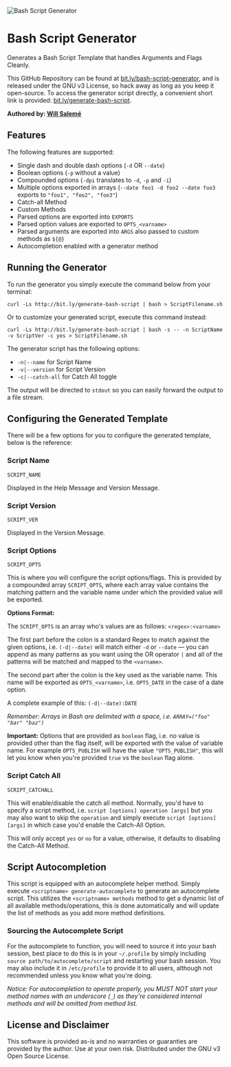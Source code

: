 ![Bash Script Generator](https://cloud.githubusercontent.com/assets/9037816/22258834/0b837816-e231-11e6-971f-f2dd9b940e21.png)
# Bash Script Generator
Generates a Bash Script Template that handles Arguments and Flags Cleanly.

This GitHub Repository can be found at [bit.ly/bash-script-generator](http://bit.ly/bash-script-generator), and is released under the GNU v3 License, so hack away as long as you keep it open-source. To access the generator script directly, a convenient short link is provided: [bit.ly/generate-bash-script](http://bit.ly/generate-bash-script).

**Authored by: [Will Salemé](https://github.com/wsaleme)**

## Features
The following features are supported:

- Single dash and double dash options (`-d` OR `--date`)
- Boolean options (`-p` without a value)
- Compounded options (`-dpi` translates to `-d`, `-p` and `-i`)
- Multiple options exported in arrays (`--date foo1 -d foo2 --date foo3` exports to `"foo1", "foo2", "foo3"`)
- Catch-all Method
- Custom Methods
- Parsed options are exported into `EXPORTS`
- Parsed option values are exported to `OPTS_<varname>`
- Parsed arguments are exported into `ARGS` also passed to custom methods as `${@}`
- Autocompletion enabled with a generator method

## Running the Generator
To run the generator you simply execute the command below from your terminal:

```
curl -Ls http://bit.ly/generate-bash-script | bash > ScriptFilename.sh
```

Or to customize your generated script, execute this command instead:

```
curl -Ls http://bit.ly/generate-bash-script | bash -s -- -n ScriptName -v ScriptVer -c yes > ScriptFilename.sh
```

The generator script has the following options:

- `-n|--name` for Script Name
- `-v|--version` for Script Version
- `-c|--catch-all` for Catch All toggle

The output will be directed to `stdout` so you can easily forward the output to a file stream.

## Configuring the Generated Template
There will be a few options for you to configure the generated template, below is the reference:

### Script Name
`SCRIPT_NAME`

Displayed in the Help Message and Version Message.

### Script Version
`SCRIPT_VER`

Displayed in the Version Message.

### Script Options
`SCRIPT_OPTS`

This is where you will configure the script options/flags. This is provided by a compounded array `SCRIPT_OPTS`, where each array value contains the matching pattern and the variable name under which the provided value will be exported.

**Options Format:**

The `SCRIPT_OPTS` is an array who's values are as follows: `<regex>:<varname>`

The first part before the colon is a standard Regex to match against the given options, i.e. `(-d|--date)` will match either `-d` or `--date` — you can append as many patterns as you want using the OR operator `|` and all of the patterns will be matched and mapped to the `<varname>`.

The second part after the colon is the key used as the variable name. This name will be exported as `OPTS_<varname>`, i.e. `OPTS_DATE` in the case of a date option.

A complete example of this: `(-d|--date):DATE`

*Remember: Arrays in Bash are delimited with a space, i.e. `ARRAY=("foo" "bar" "baz")`*

**Important:** Options that are provided as `boolean` flag, i.e. no value is provided other than the flag itself, will be exported with the value of variable name. For example `OPTS_PUBLISH` will have the value `"OPTS_PUBLISH"`, this will let you know when you're provided `true` vs the `boolean` flag alone.

### Script Catch All
`SCRIPT_CATCHALL`

This will enable/disable the catch all method. Normally, you'd have to specify a script method, i.e. `script [options] operation [args]` but you may also want to skip the `operation` and simply execute `script [options] [args]` in which case you'd enable the Catch-All Option.

This will only accept `yes` or `no` for a value, otherwise, it defaults to disabling the Catch-All Method.

## Script Autocompletion
This script is equipped with an autocomplete helper method. Simply execute `<scriptname> generate-autocomplete` to generate an autocomplete script. This utilizes the `<scriptname> methods` method to get a dynamic list of all available methods/operations, this is done automatically and will update the list of methods as you add more method definitions.

### Sourcing the Autocomplete Script
For the autocomplete to function, you will need to source it into your bash session, best place to do this is in your `~/.profile` by simply including `source path/to/autocomplete/script` and restarting your bash session. You may also include it in `/etc/profile` to provide it to all users, although not recommended unless you know what you're doing.

*Notice: For autocompletion to operate properly, you MUST NOT start your method names with an underscore (`_`) as they're considered internal methods and will be omitted from method list.*

## License and Disclaimer
This software is provided as-is and no warranties or guaranties are provided by the author. Use at your own risk. Distributed under the GNU v3 Open Source License.
